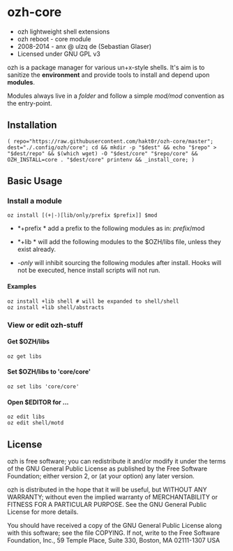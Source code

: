 ozh-core
========

* ozh lightweight shell extensions
* ozh reboot - core module
* 2008-2014 - anx @ ulzq de (Sebastian Glaser)
* Licensed under GNU GPL v3

ozh is a package manager for various un+x-style shells. It's aim is to sanitize the **environment** and provide tools to install and depend upon **modules**.

Modules always live in a *folder* and follow a simple *$mod/$mod* convention as the entry-point.

Installation
------------

    ( repo="https://raw.githubusercontent.com/hakt0r/ozh-core/master"; dest="./.config/ozh/core"; cd && mkdir -p "$dest" && echo "$repo" > "$dest/repo" && $(which wget) -O "$dest/core" "$repo/core" && OZH_INSTALL=core . "$dest/core" printenv && _install_core; )

Basic Usage
-----------


### Install a module

    oz install [(+|-)[lib/only/prefix $prefix]] $mod

* *+prefix * add a prefix to the following modules as in: $prefix/$mod

* *+lib * will add the following modules to the $OZH/libs file, unless they exist already.

* *-only* will inhibit sourcing the following modules after install. Hooks will not be executed, hence install scripts will not run.

#### Examples

    oz install +lib shell # will be expanded to shell/shell
    oz install +lib shell/abstracts

### View or edit ozh-stuff

#### Get $OZH/libs
    oz get libs

#### Set $OZH/libs to 'core/core'
    oz set libs 'core/core'

#### Open $EDITOR for ...
    oz edit libs
    oz edit shell/motd

License
-------

ozh is free software; you can redistribute it and/or modify
it under the terms of the GNU General Public License as published by
the Free Software Foundation; either version 2, or (at your option)
any later version.

ozh is distributed in the hope that it will be useful,
but WITHOUT ANY WARRANTY; without even the implied warranty of
MERCHANTABILITY or FITNESS FOR A PARTICULAR PURPOSE.  See the
GNU General Public License for more details.

You should have received a copy of the GNU General Public License
along with this software; see the file COPYING.  If not, write to
the Free Software Foundation, Inc., 59 Temple Place, Suite 330,
Boston, MA 02111-1307 USA
